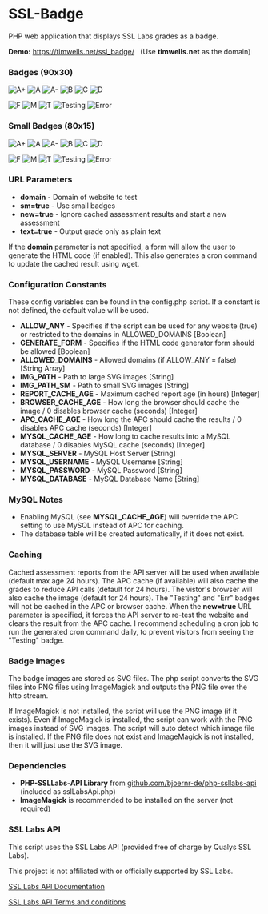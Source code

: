 # SSL-Badge
PHP web application that displays SSL Labs grades as a badge.

**Demo:** https://timwells.net/ssl_badge/ &nbsp;&nbsp;(Use **timwells.net** as the domain)

### Badges (90x30)

![A+](https://timwells.net/ssl_badge/images/aplus.png)
![A](https://timwells.net/ssl_badge/images/a.png)
![A-](https://timwells.net/ssl_badge/images/aminus.png)
![B](https://timwells.net/ssl_badge/images/b.png)
![C](https://timwells.net/ssl_badge/images/c.png)
![D](https://timwells.net/ssl_badge/images/d.png)

![F](https://timwells.net/ssl_badge/images/f.png)
![M](https://timwells.net/ssl_badge/images/m.png)
![T](https://timwells.net/ssl_badge/images/t.png)
![Testing](https://timwells.net/ssl_badge/images/calculating.png)
![Error](https://timwells.net/ssl_badge/images/err.png)

### Small Badges (80x15)

![A+](https://timwells.net/ssl_badge/images/sm/aplus.png)
![A](https://timwells.net/ssl_badge/images/sm/a.png)
![A-](https://timwells.net/ssl_badge/images/sm/aminus.png)
![B](https://timwells.net/ssl_badge/images/sm/b.png)
![C](https://timwells.net/ssl_badge/images/sm/c.png)
![D](https://timwells.net/ssl_badge/images/sm/d.png)

![F](https://timwells.net/ssl_badge/images/sm/f.png)
![M](https://timwells.net/ssl_badge/images/sm/m.png)
![T](https://timwells.net/ssl_badge/images/sm/t.png)
![Testing](https://timwells.net/ssl_badge/images/sm/calculating.png)
![Error](https://timwells.net/ssl_badge/images/sm/err.png)

### URL Parameters

* **domain** - Domain of website to test
* **sm=true** - Use small badges
* **new=true** - Ignore cached assessment results and start a new assessment
* **text=true** - Output grade only as plain text

If the **domain** parameter is not specified, a form will allow the user to generate the HTML code (if enabled).  This also generates a cron command to update the cached result using wget.

### Configuration Constants

These config variables can be found in the config.php script.  If a constant is not defined, the default value will be used.

* **ALLOW_ANY** - Specifies if the script can be used for any website (true) or restricted to the domains in ALLOWED_DOMAINS [Boolean]
* **GENERATE_FORM** - Specifies if the HTML code generator form should be allowed [Boolean]
* **ALLOWED_DOMAINS** - Allowed domains (if ALLOW_ANY = false) [String Array]
* **IMG_PATH** - Path to large SVG images [String]
* **IMG_PATH_SM** - Path to small SVG images [String]
* **REPORT_CACHE_AGE** - Maximum cached report age (in hours) [Integer]
* **BROWSER_CACHE_AGE** - How long the browser should cache the image / 0 disables browser cache (seconds) [Integer]
* **APC_CACHE_AGE** - How long the APC should cache the results / 0 disables APC cache (seconds) [Integer]
* **MYSQL_CACHE_AGE** - How long to cache results into a MySQL database / 0 disables MySQL cache (seconds) [Integer]
* **MYSQL_SERVER** - MySQL Host Server [String]
* **MYSQL_USERNAME** - MySQL Username [String]
* **MYSQL_PASSWORD** - MySQL Password [String]
* **MYSQL_DATABASE** - MySQL Database Name [String]

### MySQL Notes

* Enabling MySQL (see **MYSQL_CACHE_AGE**) will override the APC setting to use MySQL instead of APC for caching.
* The database table will be created automatically, if it does not exist.

### Caching

Cached assessment reports from the API server will be used when available (default max age 24 hours).  The APC cache (if available) will also cache the grades to reduce API calls (default for 24 hours).  The vistor's browser will also cache the image (default for 24 hours).  The "Testing" and "Err" badges will not be cached in the APC or browser cache.  When the **new=true** URL parameter is specified, it forces the API server to re-test the website and clears the result from the APC cache.  I recommend scheduling a cron job to run the generated cron command daily, to prevent visitors from seeing the "Testing" badge.

### Badge Images

The badge images are stored as SVG files.  The php script converts the SVG files into PNG files using ImageMagick and outputs the PNG file over the http stream. 

If ImageMagick is not installed, the script will use the PNG image (if it exists).  Even if ImageMagick is installed, the script can work with the PNG images instead of SVG images.  The script will auto detect which image file is installed.  If the PNG file does not exist and ImageMagick is not installed, then it will just use the SVG image.

### Dependencies
* **PHP-SSLLabs-API Library** from [github.com/bjoernr-de/php-ssllabs-api](https://github.com/bjoernr-de/php-ssllabs-api) (included as sslLabsApi.php)
* **ImageMagick** is recommended to be installed on the server (not required)


### SSL Labs API

This script uses the SSL Labs API (provided free of charge by Qualys SSL Labs).

This project is not affiliated with or officially supported by SSL Labs.

[SSL Labs API Documentation](https://github.com/ssllabs/ssllabs-scan/blob/master/ssllabs-api-docs.md)

[SSL Labs API Terms and conditions](https://www.ssllabs.com/about/terms.html)
